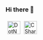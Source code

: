 ### Hi there 👋

<!--
**BuseDuran/BuseDuran** is a ✨ _special_ ✨ repository because its `README.md` (this file) appears on your GitHub profile.

Here are some ideas to get you started:

- 🔭 I’m currently working on ...
- 🌱 I’m currently learning ...
- 👯 I’m looking to collaborate on ...
- 🤔 I’m looking for help with ...
- 💬 Ask me about ...
- 📫 How to reach me: ...
- 😄 Pronouns: ...
- ⚡ Fun fact: ...
-->
<p float="left"><img style="padding:5px;" align="center" alt="DotNET" width="35px" src="[![image](https://user-images.githubusercontent.com/91667950/214805094-fc5c5587-7274-406f-9e13-dedef9408b23.png)](https://upload.wikimedia.org/wikipedia/commons/thumb/e/ee/.NET_Core_Logo.svg/2048px-.NET_Core_Logo.svg.png)"/><img style="padding:5px;" align="center" alt="CSharp" width="35px" src="[https://raw.githubusercontent.com/github/explore/80688e429a7d4ef2fca1e82350fe8e3517d3494d/topics/react/react.png](https://seeklogo.com/images/C/c-sharp-c-logo-02F17714BA-seeklogo.com.png)"/><!-- and more such images with different URLs in src --></p>
